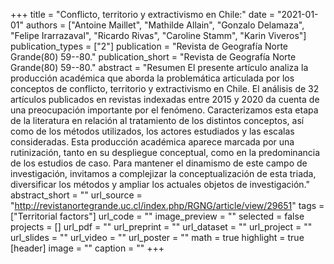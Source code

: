 +++
title = "Conflicto, territorio y extractivismo en Chile:"
date = "2021-01-01"
authors = ["Antoine Maillet", "Mathilde Allain", "Gonzalo Delamaza", "Felipe Irarrazaval", "Ricardo Rivas", "Caroline Stamm", "Karin Viveros"]
publication_types = ["2"]
publication = "Revista de Geografía Norte Grande(80) 59--80."
publication_short = "Revista de Geografía Norte Grande(80) 59--80."
abstract = "Resumen 					El presente artículo analiza la producción académica que aborda la problemática articulada por los conceptos de conflicto, territorio y extractivismo en Chile. El análisis de 32 artículos publicados en revistas indexadas entre 2015 y 2020 da cuenta de una preocupación importante por el fenómeno. Caracterizamos esta etapa de la literatura en relación al tratamiento de los distintos conceptos, así como de los métodos utilizados, los actores estudiados y las escalas consideradas. Esta producción académica aparece marcada por una rutinización, tanto en su despliegue conceptual, como en la predominancia de los estudios de caso. Para mantener el dinamismo de este campo de investigación, invitamos a complejizar la conceptualización de esta triada, diversificar los métodos y ampliar los actuales objetos de investigación."
abstract_short = ""
url_source = "http://revistanortegrande.uc.cl/index.php/RGNG/article/view/29651"
tags = ["Territorial factors"]
url_code = ""
image_preview = ""
selected = false
projects = []
url_pdf = ""
url_preprint = ""
url_dataset = ""
url_project = ""
url_slides = ""
url_video = ""
url_poster = ""
math = true
highlight = true
[header]
image = ""
caption = ""
+++
